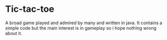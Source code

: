# Tic-tac-toe
A broad game played and admired by many and written in java. It contains a simple code but the main interest is in gameplay so i hope nothing wrong about it.

